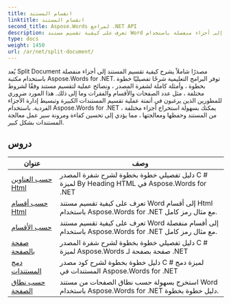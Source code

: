 ```yaml
---
title: انقسام المستند
linktitle: انقسام المستند
second_title: Aspose.Words لمراجع .NET API
description: تعرف على كيفية تقسيم مستند Word بشكل فعال إلى أجزاء منفصلة باستخدام Aspose.Words for .NET. اتبع البرامج التعليمية خطوة بخطوة واستخدم عينات كود C # لتعلم تقنيات مختلفة لتقسيم المستندات.
type: docs
weight: 1450
url: /ar/net/split-document/
---
```

يُعد Split Document مصدرًا شاملاً يشرح كيفية تقسيم المستند إلى أجزاء منفصلة باستخدام مكتبة Aspose.Words for .NET. توفر البرامج التعليمية شرحًا تفصيليًا خطوة بخطوة ، وأمثلة كاملة لشفرة المصدر ، ونصائح عملية لتقسيم مستند وفقًا لشروط مختلفة ، مثل عدد الصفحات والأقسام والفقرات وما إلى ذلك. هذا المورد ضروري للمطورين الذين يرغبون في أتمتة عملية تقسيم المستندات الكبيرة وتبسيط إدارة الأجزاء الفردية. باستخدام Aspose.Words for .NET ، يمكنك بسهولة استخراج أجزاء مختلفة من المستند وحفظها ومعالجتها ، مما يؤدي إلى تحسين كفاءة ومرونة سير عمل معالجة المستندات بشكل كبير.

 ## دروس
| عنوان | وصف |
| --- | --- |
| [حسب العناوين Html](./by-headings-html/) | دليل تفصيلي خطوة بخطوة لشرح شفرة المصدر C # لميزة By Heading HTML في Aspose.Words for .NET |
| [حسب أقسام Html](./by-sections-html/) | تعرف على كيفية تقسيم مستند Word إلى أقسام Html باستخدام Aspose.Words for .NET مع مثال رمز كامل. |
| [حسب الأقسام](./by-sections/) | تعرف على كيفية تقسيم مستند Word إلى أقسام منفصلة باستخدام Aspose.Words for .NET مع مثال رمز كامل. |
| [صفحة بالصفحة](./page-by-page/) | دليل تفصيلي خطوة بخطوة لشرح شفرة المصدر C # لميزة Aspose.Words صفحة بصفحة لـ .NET |
| [دمج المستندات](./merge-documents/) | دليل خطوة بخطوة لشرح كود مصدر C # لميزة دمج المستندات في Aspose.Words for .NET |
| [حسب نطاق الصفحة](./by-page-range/) | استخرج بسهولة حسب نطاق الصفحات من مستند Word باستخدام Aspose.Words for .NET دليل خطوة بخطوة. |